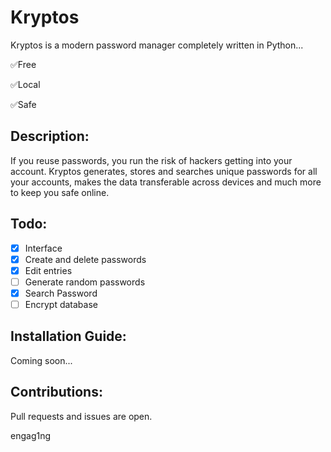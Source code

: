 # Kryptos
Kryptos is a modern password manager completely written in Python...

✅Free

✅Local

✅Safe

## Description:
If you reuse passwords, you run the risk of hackers getting into your account. Kryptos generates, stores and searches unique passwords for all your accounts, makes the data transferable across devices and much more to keep you safe online.

## Todo:
- [x] Interface
- [x] Create and delete passwords
- [x] Edit entries
- [ ] Generate random passwords
- [x] Search Password
- [ ] Encrypt database

## Installation Guide:
Coming soon...

## Contributions:
Pull requests and issues are open.

engag1ng

